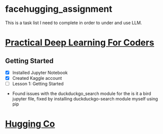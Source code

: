 # facehugging_assignment
This is a task list I need to complete in order to under and use LLM. 

# [Practical Deep Learning For Coders](https://course.fast.ai/)
## Getting Started
- [x] Installed Jupyter Notebook
- [x] Created Kaggle account
- [ ] Lesson 1: Getting Started

- Found issues with the duckduckgo_search module for the is it a bird jupyter file, fixed by installing duckduckgo-search module myself using pip

# [Hugging Co](https://huggingface.co/learn/llm-course/chapter1/1)

